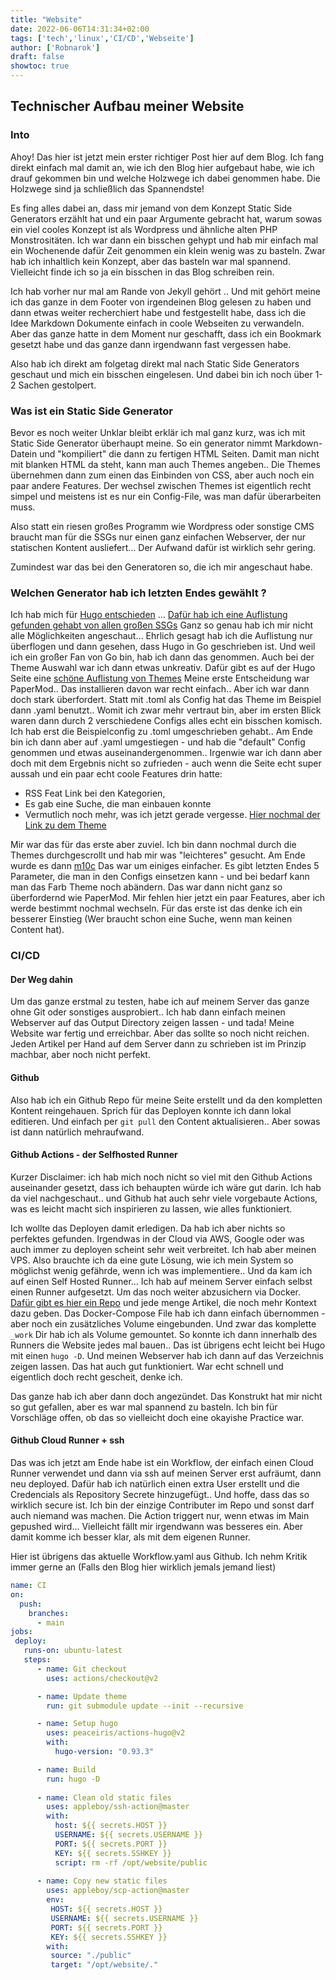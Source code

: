 ```yaml
---
title: "Website"
date: 2022-06-06T14:31:34+02:00
tags: ['tech','linux','CI/CD','Webseite']
author: ['Robnarok']
draft: false
showtoc: true
---
```

## Technischer Aufbau meiner Website

### Into

Ahoy! Das hier ist jetzt mein erster richtiger Post hier auf dem Blog. Ich fang
direkt einfach mal damit an, wie ich den Blog hier aufgebaut habe, wie ich drauf
gekommen bin und welche Holzwege ich dabei genommen habe. Die Holzwege sind ja
schließlich das Spannendste!

Es fing alles dabei an, dass mir jemand von dem Konzept Static Side Generators
erzählt hat und ein paar Argumente gebracht hat, warum sowas ein viel cooles
Konzept ist als Wordpress und ähnliche alten PHP Monstrositäten. Ich war dann
ein bisschen gehypt und hab mir einfach mal ein Wochenende dafür Zeit genommen
ein klein wenig was zu basteln. Zwar hab ich inhaltlich kein Konzept, aber das
basteln war mal spannend. Vielleicht finde ich so ja ein bisschen in das Blog
schreiben rein.

Ich hab vorher nur mal am Rande von Jekyll gehört .. Und mit
gehört meine ich das ganze in dem Footer von irgendeinen Blog gelesen zu haben
und dann etwas weiter recherchiert habe und festgestellt habe, dass ich die Idee
Markdown Dokumente einfach in coole Webseiten zu verwandeln. Aber das ganze hatte
in dem Moment nur geschafft, dass ich ein Bookmark gesetzt habe und das ganze
dann irgendwann fast vergessen habe.

Also hab ich direkt am folgetag direkt mal nach Static Side Generators geschaut
und mich ein bisschen eingelesen. Und dabei bin ich noch über 1-2 Sachen
gestolpert.

### Was ist ein Static Side Generator

Bevor es noch weiter Unklar bleibt erklär ich mal ganz kurz, was ich mit Static
Side Generator überhaupt meine. So ein generator nimmt Markdown-Datein und
"kompiliert" die dann zu fertigen HTML Seiten. Damit man nicht mit blanken HTML
da steht, kann man auch Themes angeben.. Die Themes übernehmen dann zum einen
das Einbinden von CSS, aber auch noch ein paar andere Features. Der wechsel
zwischen Themes ist eigentlich recht simpel und meistens ist es nur ein
Config-File, was man dafür überarbeiten muss.

Also statt ein riesen großes Programm wie Wordpress oder sonstige CMS braucht
man für die SSGs nur einen ganz einfachen Webserver, der nur statischen Kontent
ausliefert... Der Aufwand dafür ist wirklich sehr gering.

Zumindest war das bei den Generatoren so, die ich mir angeschaut habe.

### Welchen Generator hab ich letzten Endes gewählt ?

Ich hab mich für [Hugo entschieden](https://gohugo.io/) ... [Dafür hab ich eine
Auflistung gefunden gehabt von allen großen SSGs](https://jamstack.org/generators/)
Ganz so genau hab ich mir nicht alle Möglichkeiten angeschaut... Ehrlich gesagt
hab ich die Auflistung nur überflogen und dann gesehen, dass Hugo in Go
geschrieben ist. Und weil ich ein großer Fan von Go bin, hab ich dann das
genommen. Auch bei der Theme Auswahl war ich dann etwas unkreativ. Dafür gibt es
auf der Hugo Seite eine [schöne Auflistung von Themes](https://themes.gohugo.io/)
Meine erste Entscheidung war PaperMod.. Das installieren davon war recht
einfach.. Aber ich war dann doch stark überfordert. Statt mit .toml als Config
hat das Theme im Beispiel dann .yaml benutzt.. Womit ich zwar mehr vertraut bin,
aber im ersten Blick waren dann durch 2 verschiedene Configs alles echt ein
bisschen komisch. Ich hab erst die Beispielconfig zu .toml umgeschrieben
gehabt.. Am Ende bin ich dann aber auf .yaml umgestiegen - und hab die "default"
Config genommen und etwas auseinandergenommen.. Irgenwie war ich dann aber doch
mit dem Ergebnis nicht so zufrieden - auch wenn die Seite echt super aussah und
ein paar echt coole Features drin hatte:
- RSS Feat Link bei den Kategorien,
- Es gab eine Suche, die man einbauen konnte
- Vermutlich noch mehr, was ich jetzt gerade vergesse.
[Hier nochmal der Link zu dem Theme](https://themes.gohugo.io/themes/hugo-papermod/)

Mir war das für das erste aber zuviel. Ich bin dann nochmal durch die Themes
durchgescrollt und hab mir was "leichteres" gesucht. Am Ende wurde es dann
[m10c](https://themes.gohugo.io/themes/hugo-theme-m10c/)
Das war um einiges einfacher. Es gibt letzten Endes 5 Parameter, die man in den
Configs einsetzen kann - und bei bedarf kann man das Farb Theme noch abändern.
Das war dann nicht ganz so überfordernd wie PaperMod. Mir fehlen hier jetzt ein
paar Features, aber ich werde bestimmt nochmal wechseln. Für das erste ist das
denke ich ein besserer Einstieg (Wer braucht schon eine Suche, wenn man keinen
Content hat).

### CI/CD

#### Der Weg dahin

Um das ganze erstmal zu testen, habe ich auf meinem Server das ganze ohne Git
oder sonstiges ausprobiert.. Ich hab dann einfach meinen Webserver auf das
Output Directory zeigen lassen - und tada! Meine Website war fertig und
erreichbar. Aber das sollte so noch nicht reichen. Jeden Artikel per Hand auf
dem Server dann zu schrieben ist im Prinzip machbar, aber noch nicht perfekt.

#### Github

Also hab ich ein Github Repo für meine Seite erstellt und da den kompletten
Kontent reingehauen. Sprich für das Deployen konnte ich dann lokal editieren.
Und einfach per `git pull` den Content aktualisieren.. Aber sowas ist dann
natürlich mehraufwand. 

#### Github Actions - der Selfhosted Runner

Kurzer Disclaimer: ich hab mich noch nicht so viel mit den Github Actions
auseinander gesetzt, dass ich behaupten würde ich wäre gut darin. Ich hab da
viel nachgeschaut.. und Github hat auch sehr viele vorgebaute Actions, was es
leicht macht sich inspirieren zu lassen, wie alles funktioniert.

Ich wollte das Deployen damit erledigen. Da hab ich aber nichts so perfektes
gefunden. Irgendwas in der Cloud via AWS, Google oder was auch immer zu deployen
scheint sehr weit verbreitet. Ich hab aber meinen VPS. Also brauchte ich da eine
gute Lösung, wie ich mein System so möglichst wenig gefährde, wenn ich was
implementiere.. Und da kam ich auf einen Self Hosted Runner... Ich hab auf
meinem Server einfach selbst einen Runner aufgesetzt. Um das noch weiter
abzusichern via Docker. [Dafür gibt es hier ein Repo](https://github.com/tcardonne/docker-github-runner)
und jede menge Artikel, die noch mehr Kontext dazu geben.
Das Docker-Compose File hab ich dann einfach übernommen - aber noch ein
zusätzliches Volume eingebunden. Und zwar das komplette `_work` Dir hab ich als
Volume gemountet. So konnte ich dann innerhalb des Runners die Website jedes mal
bauen.. Das ist übrigens echt leicht bei Hugo mit einen `hugo -D`. Und meinen
Webserver hab ich dann auf das Verzeichnis zeigen lassen.
Das hat auch gut funktioniert. War echt schnell und eigentlich doch recht
gescheit, denke ich.

Das ganze hab ich aber dann doch angezündet. Das Konstrukt hat mir nicht so gut
gefallen, aber es war mal spannend zu basteln. Ich bin für Vorschläge offen, ob
das so vielleicht doch eine okayishe Practice war.

#### Github Cloud Runner + ssh

Das was ich jetzt am Ende habe ist ein Workflow, der einfach einen Cloud Runner
verwendet und dann via ssh auf meinen Server erst aufräumt, dann neu deployed.
Dafür hab ich natürlich einen extra User erstellt und die Credencials als
Repository Secrete hinzugefügt.. Und hoffe, dass das so wirklich secure ist. Ich
bin der einzige Contributer im Repo und sonst darf auch niemand was machen. Die
Action triggert nur, wenn etwas im Main gepushed wird... Vielleicht fällt mir
irgendwann was besseres ein. Aber damit komme ich besser klar, als mit dem
eigenen Runner.

Hier ist übrigens das aktuelle Workflow.yaml aus Github. Ich nehm Kritik immer
gerne an (Falls den Blog hier wirklich jemals jemand liest)

``` yaml
name: CI
on:
  push:
    branches:
      - main
jobs:
 deploy:
   runs-on: ubuntu-latest
   steps:
      - name: Git checkout
        uses: actions/checkout@v2

      - name: Update theme
        run: git submodule update --init --recursive

      - name: Setup hugo
        uses: peaceiris/actions-hugo@v2
        with:
          hugo-version: "0.93.3"

      - name: Build
        run: hugo -D
        
      - name: Clean old static files
        uses: appleboy/ssh-action@master
        with:
          host: ${{ secrets.HOST }}
          USERNAME: ${{ secrets.USERNAME }}
          PORT: ${{ secrets.PORT }}
          KEY: ${{ secrets.SSHKEY }}
          script: rm -rf /opt/website/public
        
      - name: Copy new static files
        uses: appleboy/scp-action@master
        env:
         HOST: ${{ secrets.HOST }}
         USERNAME: ${{ secrets.USERNAME }}
         PORT: ${{ secrets.PORT }}
         KEY: ${{ secrets.SSHKEY }}
        with:
         source: "./public"
         target: "/opt/website/."

```
